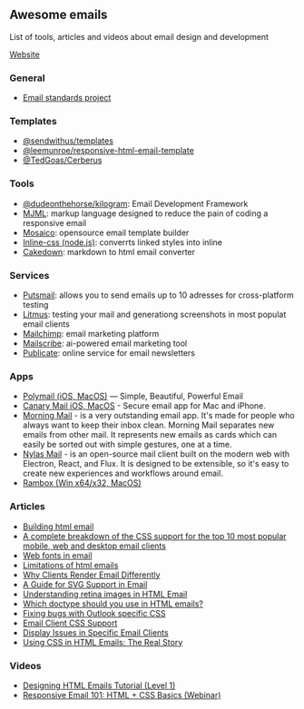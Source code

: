 ## Awesome emails
List of tools, articles and videos about email design and development

[Website](https://caspian-seagull.github.io/avesome-emails/)

### General
* [Email standards project](https://www.email-standards.org)

### Templates
* [@sendwithus/templates](https://github.com/sendwithus/templates)
* [@leemunroe/responsive-html-email-template](https://github.com/leemunroe/responsive-html-email-template)
* [@TedGoas/Cerberus](https://github.com/TedGoas/Cerberus)

### Tools
* [@dudeonthehorse/kilogram](https://github.com/dudeonthehorse/kilogram): Email Development Framework
* [MJML](https://mjml.io): markup language designed to reduce the pain of coding a responsive email
* [Mosaico](https://mosaico.io/): opensource email template builder
* [Inline-css (node.js)](https://github.com/jonkemp/inline-css): converrts linked styles into inline
* [Cakedown](http://cakedown.alexandredeschamps.ca): markdown to html email converter

### Services
* [Putsmail](https://putsmail.com): allows you to send emails up to 10 adresses for cross-platform testing
* [Litmus](https://litmus.com): testing your mail and generationg screenshots in most populat email clients
* [Mailchimp](https://mailchimp.com/): email marketing platform
* [Mailscribe](https://mailscribe.com/): ai-powered email marketing tool
* [Publicate](https://publicate.it): online service for email newsletters

### Apps
* [Polymail (iOS, MacOS)](https://polymail.io/) — Simple, Beautiful, Powerful Email
* [Canary Mail iOS, MacOS](https://canarymail.io/) - Secure email app for Mac and iPhone.
* [Morning Mail](http://mrng.me/) - is a very outstanding email app. It's made for people who always want to keep their inbox clean. Morning Mail separates new emails from other mail. It represents new emails as cards which can easily be sorted out with simple gestures, one at a time.
* [Nylas Mail](https://github.com/nylas/nylas-mail) - is an open-source mail client built on the modern web with Electron, React, and Flux. It is designed to be extensible, so it's easy to create new experiences and workflows around email.
* [Rambox (Win x64/x32, MacOS)](http://rambox.pro)


### Articles
* [Building html email](http://www.leemunroe.com/building-html-email/)
* [A complete breakdown of the CSS support for the top 10 most popular mobile, web and desktop email clients](https://www.campaignmonitor.com/css/)
* [Web fonts in email](https://www.campaignmonitor.com/resources/guides/web-fonts-in-email/)
* [Limitations of html emails](http://kb.mailchimp.com/campaigns/design/limitations-of-html-email)
* [Why Clients Render Email Differently](https://blog.mailchimp.com/why-clients-render-email-differently/)
* [A Guide for SVG Support in Email](https://css-tricks.com/a-guide-on-svg-support-in-email/)
* [Understanding retina images in HTML Email](https://savvyinbox.com/8bba8de8df58)
* [Which doctype should you use in HTML emails?](https://emails.hteumeuleu.com/cd323fdb793c)
* [Fixing bugs with Outlook specific CSS](https://cm.engineering/f4b8ae5be4f4)
* [Email Client CSS Support](https://templates.mailchimp.com/resources/email-client-css-support/)
* [Display Issues in Specific Email Clients](https://knowledgebase.constantcontact.com/articles/KnowledgeBase/5681-display-issues-in-specific-email-clients)
* [Using CSS in HTML Emails: The Real Story](https://css-tricks.com/using-css-in-html-emails-the-real-story)

### Videos
* [Designing HTML Emails Tutorial (Level 1)](https://www.youtube.com/watch?v=vsQmiTe_GLQ)
* [Responsive Email 101: HTML + CSS Basics (Webinar)](https://www.youtube.com/watch?v=urgD_dwm-0E)
